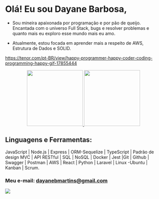 # Olá! Eu sou Dayane Barbosa,

* Sou mineira apaixonada por programação e por pão de queijo. Encantada com o universo Full Stack, bugs e resolver problemas e quanto mais eu exploro esse mundo mais eu amo.

* Atualmente, estou focada em aprender mais a respeito de AWS, Estrutura de Dados e SOLID.


https://tenor.com/pt-BR/view/happy-programmer-happy-coder-coding-programming-happy-gif-17855444

<div align="center">
  <a href="https://github.com/DAYANE1130">
    <img height="180em" src="https://github-readme-stats.vercel.app/api?username=dayane1130&show_icons=true&theme=dracula&include_all_commits=true&count_private=true"/>
    <img height="180em" src="https://github-readme-stats.vercel.app/api/top-langs/?username=dayane1130&layout=compact&langs_count=7&theme=dracula"/>
  </a>
</div>

## Linguagens e Ferramentas:
JavaScript | Node.js | Express | ORM-Sequelize | TypeScript | Padrão de design MVC | API RESTful | SQL | NoSQL | Docker | Jest |Git | Github | Swagger | Postman | AWS | React | Python | Laravel | Linux -Ubuntu | Kanban | Scrum.

### Meu e-mail: dayanebmartins@gmail.com 

<div> 
  <a href="https://www.linkedin.com/in/barbosa-dayane/" target="_blank"><img src="https://img.shields.io/badge/-LinkedIn-%230077B5?style=for-the-badge&logo=linkedin&logoColor=white" target="_blank"></a> 
</div>

